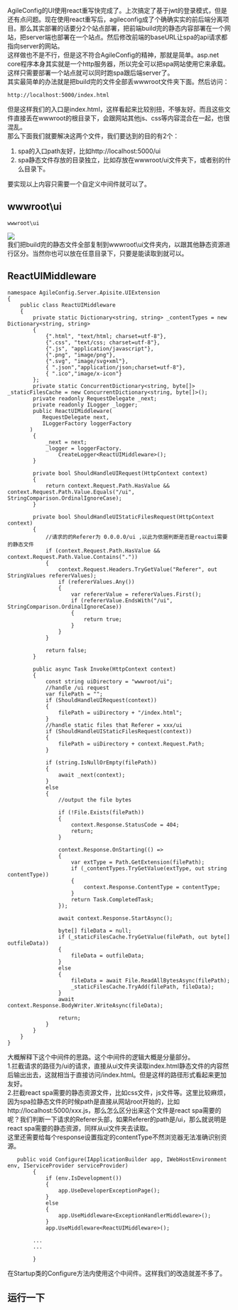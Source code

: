 AgileConfig的UI使用react重写快完成了。上次搞定了基于jwt的登录模式，但是还有点问题。现在使用react重写后，agileconfig成了个确确实实的前后端分离项目。那么其实部署的话要分2个站点部署，把前端build完的静态内容部署在一个网站，把server端也部署在一个站点。然后修改前端的baseURL让spa的api请求都指向server的网站。   
这样做也不是不行，但是这不符合AgileConfig的精神，那就是简单。asp.net core程序本身其实就是一个http服务器，所以完全可以把spa网站使用它来承载。这样只需要部署一个站点就可以同时跑spa跟后端server了。   
其实最简单的办法就是把build完的文件全部丢wwwroot文件夹下面。然后访问：
```
http://localhost:5000/index.html
```
但是这样我们的入口是index.html，这样看起来比较别扭，不够友好。而且这些文件直接丢在wwwroot的根目录下，会跟网站其他js、css等内容混合在一起，也很混乱。   
那么下面我们就要解决这两个文件，我们要达到的目的有2个：
1. spa的入口path友好，比如http://localhost:5000/ui
2. spa静态文件存放的目录独立，比如存放在wwwroot/ui文件夹下，或者别的什么目录下。   

要实现以上内容只需要一个自定义中间件就可以了。
## wwwroot\ui
```
wwwroot\ui
```
![](https://ftp.bmp.ovh/imgs/2021/03/ba20f594eb1e42f9.png)    
我们把build完的静态文件全部复制到wwwroot\ui文件夹内，以跟其他静态资源进行区分。当然你也可以放在任意目录下，只要是能读取到就可以。    
## ReactUIMiddleware
```
namespace AgileConfig.Server.Apisite.UIExtension
{
    public class ReactUIMiddleware
    {
        private static Dictionary<string, string> _contentTypes = new Dictionary<string, string>
        {
            {".html", "text/html; charset=utf-8"},
            {".css", "text/css; charset=utf-8"},
            {".js", "application/javascript"},
            {".png", "image/png"},
            {".svg", "image/svg+xml"},
            { ".json","application/json;charset=utf-8"},
            { ".ico","image/x-icon"}
        };
        private static ConcurrentDictionary<string, byte[]> _staticFilesCache = new ConcurrentDictionary<string, byte[]>();
        private readonly RequestDelegate _next;
        private readonly ILogger _logger;
        public ReactUIMiddleware(
           RequestDelegate next,
           ILoggerFactory loggerFactory
       )
        {
            _next = next;
            _logger = loggerFactory.
                CreateLogger<ReactUIMiddleware>();
        }

        private bool ShouldHandleUIRequest(HttpContext context)
        {
            return context.Request.Path.HasValue && context.Request.Path.Value.Equals("/ui", StringComparison.OrdinalIgnoreCase);
        }

        private bool ShouldHandleUIStaticFilesRequest(HttpContext context)
        {
            //请求的的Referer为 0.0.0.0/ui ,以此为依据判断是否是reactui需要的静态文件
            if (context.Request.Path.HasValue && context.Request.Path.Value.Contains("."))
            {
                context.Request.Headers.TryGetValue("Referer", out StringValues refererValues);
                if (refererValues.Any())
                {
                    var refererValue = refererValues.First();
                    if (refererValue.EndsWith("/ui", StringComparison.OrdinalIgnoreCase))
                    {
                        return true;
                    }
                }
            }

            return false;
        }

        public async Task Invoke(HttpContext context)
        {
            const string uiDirectory = "wwwroot/ui";
            //handle /ui request
            var filePath = "";
            if (ShouldHandleUIRequest(context))
            {
                filePath = uiDirectory + "/index.html";
            }
            //handle static files that Referer = xxx/ui
            if (ShouldHandleUIStaticFilesRequest(context))
            {
                filePath = uiDirectory + context.Request.Path;
            }

            if (string.IsNullOrEmpty(filePath))
            {
                await _next(context);
            }
            else
            {
                //output the file bytes

                if (!File.Exists(filePath))
                {
                    context.Response.StatusCode = 404;
                    return;
                }

                context.Response.OnStarting(() =>
                {
                    var extType = Path.GetExtension(filePath);
                    if (_contentTypes.TryGetValue(extType, out string contentType))
                    {
                        context.Response.ContentType = contentType;
                    }
                    return Task.CompletedTask;
                });

                await context.Response.StartAsync();

                byte[] fileData = null;
                if (_staticFilesCache.TryGetValue(filePath, out byte[] outfileData))
                {
                    fileData = outfileData;
                }
                else
                {
                    fileData = await File.ReadAllBytesAsync(filePath);
                    _staticFilesCache.TryAdd(filePath, fileData);
                }
                await context.Response.BodyWriter.WriteAsync(fileData);

                return;
            }
        }
    }
}

```
大概解释下这个中间件的思路。这个中间件的逻辑大概是分量部分。    
1.拦截请求的路径为/ui的请求，直接从ui文件夹读取index.html静态文件的内容然后输出出去，这就相当于直接访问/index.html。但是这样的路径形式看起来更加友好。   
2.拦截react spa需要的静态资源文件，比如css文件，js文件等。这里比较麻烦，因为spa拉静态文件的时候path是直接从网站root开始的，比如http://localhost:5000/xxx.js，那么怎么区分出来这个文件是react spa需要的呢？我们判断一下请求的Referer头部，如果Referer的path是/ui，那么就说明是react spa需要的静态资源，同样从ui文件夹去读取。    
这里还需要给每个response设置指定的contentType不然浏览器无法准确识别资源。
```
   public void Configure(IApplicationBuilder app, IWebHostEnvironment env, IServiceProvider serviceProvider)
        {
            if (env.IsDevelopment())
            {
                app.UseDeveloperExceptionPage();
            }
            else
            {
                app.UseMiddleware<ExceptionHandlerMiddleware>();
            }
            app.UseMiddleware<ReactUIMiddleware>();
        
        ...
        ...

        }
```
在Startup类的Configure方法内使用这个中间件。这样我们的改造就差不多了。
## 运行一下
